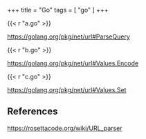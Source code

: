 +++
title = "Go"
tags = [ "go" ]
+++

{{< r "a.go" >}}

<https://golang.org/pkg/net/url#ParseQuery>

{{< r "b.go" >}}

<https://golang.org/pkg/net/url#Values.Encode>

{{< r "c.go" >}}

<https://golang.org/pkg/net/url#Values.Set>

## References

<https://rosettacode.org/wiki/URL_parser>
